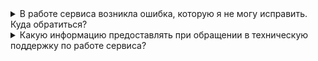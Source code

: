 <details>

<summary>В работе сервиса возникла ошибка, которую я не могу исправить. Куда обратиться?</summary>

Обратитесь в [техническую поддержку](/ru/contacts) VK Cloud.

</details>

<details>

<summary>Какую информацию предоставлять при обращении в техническую поддержку по работе сервиса?</summary>

- Точное время возникновения проблемы.
- [Идентификатор](/ru/tools-for-using-services/account/service-management/project-settings/manage#poluchenie_identifikatora_proekta) проекта [личного кабинета](https://msk.cloud.vk.com/app), в котором возникла проблема.
- Название пула рабочих столов, если их в проекте несколько.
- Название рабочего стола, если проблема возникла с конкретным рабочим столом.
- Пользователь, от имени которого вы пытаетесь выполнить действия.
- Подробное описание проблемы и способ ее воспроизведения. Рекомендуется приложить скриншоты.

</details>
